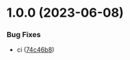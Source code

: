 # 1.0.0 (2023-06-08)


### Bug Fixes

* ci ([74c46b8](https://gitlab.cloudical.net/operations/proxmox-vm-inventory/commit/74c46b8b152c05531d92ad9f48dde0bc73b1be43))
